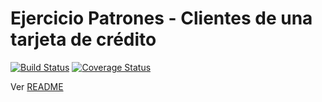 # Ejercicio Patrones - Clientes de una tarjeta de crédito

[![Build Status](https://travis-ci.org/uqbar-project/eg-tarjeta-credito-xtend.svg?branch=if)](https://travis-ci.org/uqbar-project/eg-tarjeta-credito-xtend) [![Coverage Status](https://coveralls.io/repos/github/uqbar-project/eg-tarjeta-credito-xtend/badge.svg?branch=if&service=github)](https://coveralls.io/github/uqbar-project/eg-tarjeta-credito-xtend?branch=if&service=github)

Ver [README](https://github.com/uqbar-project/eg-tarjeta-credito-xtend/blob/master/README.md)
